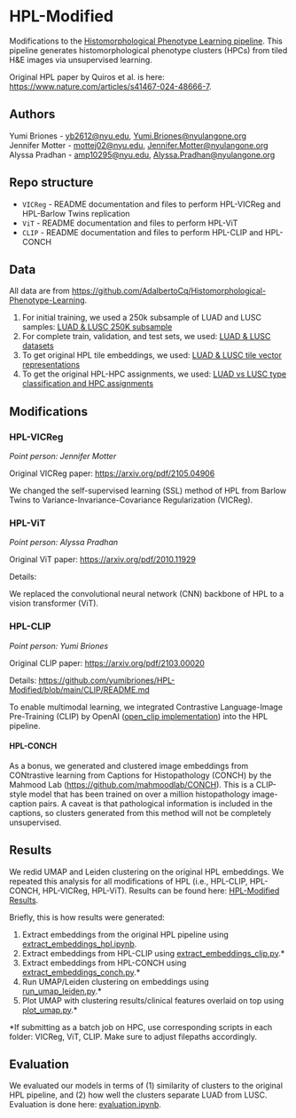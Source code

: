 # HPL-Modified

Modifications to the [Histomorphological Phenotype Learning pipeline](https://github.com/AdalbertoCq/Histomorphological-Phenotype-Learning). This pipeline generates histomorphological phenotype clusters (HPCs) from tiled H&E images via unsupervised learning.

Original HPL paper by Quiros et al. is here: https://www.nature.com/articles/s41467-024-48666-7.

## Authors
Yumi Briones - yb2612@nyu.edu, Yumi.Briones@nyulangone.org  
Jennifer Motter - mottej02@nyu.edu, Jennifer.Motter@nyulangone.org  
Alyssa Pradhan - amp10295@nyu.edu, Alyssa.Pradhan@nyulangone.org  

## Repo structure
* `VICReg` - README documentation and files to perform HPL-VICReg and HPL-Barlow Twins replication
* `ViT` - README documentation and files to perform HPL-ViT
* `CLIP` - README documentation and files to perform HPL-CLIP and HPL-CONCH

## Data

All data are from https://github.com/AdalbertoCq/Histomorphological-Phenotype-Learning.

1. For initial training, we used a 250k subsample of LUAD and LUSC samples: [LUAD & LUSC 250K subsample](https://drive.google.com/drive/folders/1FuPkMnv6CiDe26doUXfEfQEWShgbmp9P)
2. For complete train, validation, and test sets, we used: [LUAD & LUSC datasets](https://drive.google.com/drive/folders/18skVh8Vk6zoxG3Se5Vlb7a3EKP2xHXXd)
3. To get original HPL tile embeddings, we used: [LUAD & LUSC tile vector representations](https://drive.google.com/file/d/1KEHA0-AhxQsP_lQE06Jc5S8rzBkfKllV/view?usp=sharing)
4. To get the original HPL-HPC assignments, we used: [LUAD vs LUSC type classification and HPC assignments](https://drive.google.com/drive/folders/1TcwIJuSNGl4GC-rT3jh_5cqML7hGR0Ht)

## Modifications

### HPL-VICReg
*Point person: Jennifer Motter*

Original VICReg paper: https://arxiv.org/pdf/2105.04906

We changed the self-supervised learning (SSL) method of HPL from Barlow Twins to Variance-Invariance-Covariance Regularization (VICReg).

### HPL-ViT
*Point person: Alyssa Pradhan*

Original ViT paper: https://arxiv.org/pdf/2010.11929

Details: 

We replaced the convolutional neural network (CNN) backbone of HPL to a vision transformer (ViT).

### HPL-CLIP
*Point person: Yumi Briones*

Original CLIP paper: https://arxiv.org/pdf/2103.00020

Details: https://github.com/yumibriones/HPL-Modified/blob/main/CLIP/README.md

To enable multimodal learning, we integrated Contrastive Language-Image Pre-Training (CLIP) by OpenAI ([open_clip implementation](https://github.com/mlfoundations/open_clip)) into the HPL pipeline.

#### HPL-CONCH

As a bonus, we generated and clustered image embeddings from CONtrastive learning from Captions for Histopathology (CONCH) by the Mahmood Lab (https://github.com/mahmoodlab/CONCH). This is a CLIP-style model that has been trained on over a million histopathology image-caption pairs. A caveat is that pathological information is included in the captions, so clusters generated from this method will not be completely unsupervised.

## Results

We redid UMAP and Leiden clustering on the original HPL embeddings. We repeated this analysis for all modifications of HPL (i.e., HPL-CLIP, HPL-CONCH, HPL-VICReg, HPL-ViT). Results can be found here: [HPL-Modified Results](https://drive.google.com/drive/folders/11N90nfzHcVXhI4aQpWc3PjFSY3ryGdMr?usp=sharing).

Briefly, this is how results were generated:

1. Extract embeddings from the original HPL pipeline using [extract_embeddings_hpl.ipynb](https://github.com/yumibriones/HPL-Modified/blob/main/notebooks/extract_embeddings_hpl.ipynb).
2. Extract embeddings from HPL-CLIP using [extract_embeddings_clip.py](https://github.com/yumibriones/HPL-Modified/blob/main/scripts/py/extract_embeddings_clip.py).*
3. Extract embeddings from HPL-CONCH using [extract_embeddings_conch.py](https://github.com/yumibriones/HPL-Modified/blob/main/scripts/py/extract_embeddings_conch.py).*
4. Run UMAP/Leiden clustering on embeddings using [run_umap_leiden.py](https://github.com/yumibriones/HPL-Modified/blob/main/scripts/py/run_umap_leiden.py).*
5. Plot UMAP with clustering results/clinical features overlaid on top using [plot_umap.py](https://github.com/yumibriones/HPL-Modified/blob/main/scripts/py/plot_umap.py).*

*If submitting as a batch job on HPC, use corresponding scripts in each folder: VICReg, ViT, CLIP. Make sure to adjust filepaths accordingly.

## Evaluation

We evaluated our models in terms of (1) similarity of clusters to the original HPL pipeline, and (2) how well the clusters separate LUAD from LUSC. Evaluation is done here: [evaluation.ipynb](https://github.com/yumibriones/HPL-Modified/blob/main/notebooks/evaluation.ipynb).


